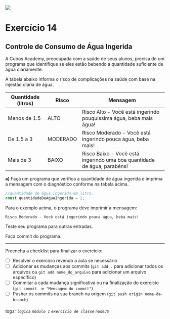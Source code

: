 ![](https://i.imgur.com/xG74tOh.png)

# Exercício 14

## Controle de Consumo de Água Ingerida

A Cubos Academy, preocupada com a saúde de seus alunos, precisa de um programa que identifique se eles estão bebendo a quantidade suficiente de água diariamente.

A tabela abaixo informa o risco de complicações na saúde com base na injestão diária de água.

| Quantidade (litros) | Risco    | Mensagem                                                                |
| ------------------- | -------- | ----------------------------------------------------------------------- |
| Menos de 1.5        | ALTO     | Risco Alto - Você está ingerindo pouquissima água, beba mais água!      |
| De 1.5 a 3          | MODERADO | Risco Moderado - Você está ingerindo pouca água, beba mais!             |
| Mais de 3           | BAIXO    | Risco Baixo - Você está ingerindo uma boa quantidade de água, parabéns! |

**a)** Faça um programa que verifica a quantidade de água ingerida e imprima a mensagem com o diagnóstico conforme na tabela acima.

```javascript
//quantidade de água ingerida em litro.
const quantidadeDeAguaIngerida = 2;
```

Para o exemplo acima, o programa deve imprimir a mensagem:

```
Risco Moderado - Você está ingerindo pouca água, beba mais!
```

Teste seu programa para outras entradas.

Faça commit do programa.

---

Preencha a checklist para finalizar o exercício:

- [ ] Resolver o exercício revendo a aula se necessário
- [ ] Adicionar as mudanças aos commits (`git add .` para adicionar todos os arquivos ou `git add nome_do_arquivo` para adicionar um arquivo específico)
- [ ] Commitar a cada mudança significativa ou na finalização do exercício (`git commit -m "Mensagem do commit"`)
- [ ] Pushar os commits na sua branch na origem (`git push origin nome-da-branch`)

###### tags: `lógica` `módulo 1` `exercício de classe` `nodeJS`
